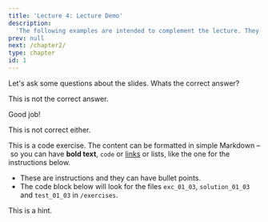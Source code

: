 ```yaml
---
title: 'Lecture 4: Lecture Demo'
description:
  'The following examples are intended to complement the lecture. They can be used to clarify important steps from the lecture. You are strongly encouraged to do them.' 
prev: null
next: /chapter2/
type: chapter
id: 1
---
```


<exercise id="1" title="Linear Regression Basics" type="slides">

<slides source="chapter1_01_introduction">
</slides>


</exercise>

<exercise id="2" title="Getting Started">

Let's ask some questions about the slides. Whats the correct answer?

<choice>
<opt text="Answer one">

This is not the correct answer.

</opt>

<opt text="Answer two" correct="true">

Good job!

</opt>

<opt text="Answer three">

This is not correct either.

</opt>
</choice>

</exercise>

<exercise id="3" title="First steps">

This is a code exercise. The content can be formatted in simple Markdown – so
you can have **bold text**, `code` or [links](https://spacy.io) or lists, like
the one for the instructions below.

- These are instructions and they can have bullet points.
- The code block below will look for the files `exc_01_03`, `solution_01_03` and
  `test_01_03` in `/exercises`.

<codeblock id="01_03">

This is a hint.

</codeblock>

</exercise>
